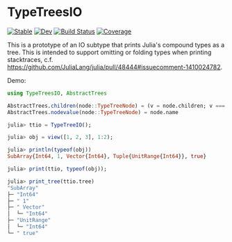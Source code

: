 # TypeTreesIO

[![Stable](https://img.shields.io/badge/docs-stable-blue.svg)](https://timholy.github.io/TypeTreesIO.jl/stable/)
[![Dev](https://img.shields.io/badge/docs-dev-blue.svg)](https://timholy.github.io/TypeTreesIO.jl/dev/)
[![Build Status](https://github.com/timholy/TypeTreesIO.jl/actions/workflows/CI.yml/badge.svg?branch=main)](https://github.com/timholy/TypeTreesIO.jl/actions/workflows/CI.yml?query=branch%3Amain)
[![Coverage](https://codecov.io/gh/timholy/TypeTreesIO.jl/branch/main/graph/badge.svg)](https://codecov.io/gh/timholy/TypeTreesIO.jl)

This is a prototype of an IO subtype that prints Julia's compound types as a tree.
This is intended to support omitting or folding types when printing stacktraces,
c.f. https://github.com/JuliaLang/julia/pull/48444#issuecomment-1410024782.

Demo:

```julia
using TypeTreesIO, AbstractTrees

AbstractTrees.children(node::TypeTreeNode) = (v = node.children; v === nothing ? () : v)
AbstractTrees.nodevalue(node::TypeTreeNode) = node.name

julia> ttio = TypeTreeIO();

julia> obj = view([1, 2, 3], 1:2);

julia> println(typeof(obj))
SubArray{Int64, 1, Vector{Int64}, Tuple{UnitRange{Int64}}, true}

julia> print(ttio, typeof(obj));

julia> print_tree(ttio.tree)
"SubArray"
├─ "Int64"
├─ " 1"
├─ " Vector"
│  └─ "Int64"
├─ "UnitRange"
│  └─ "Int64"
└─ " true"
```